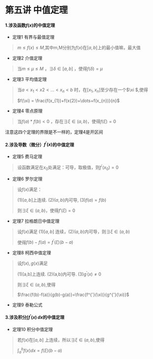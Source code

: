 # 第五讲 中值定理



#### 1.涉及函数$f(x)$的中值定理

* 定理1 有界与最值定理

> $m \leq f(x) \leq M$,其中m,M分别为$f(x)$在$[a,b]$上的最小值嘛，最大值

* 定理2 介值定理

> 当$m \leq \mu \leq M$ ，$\exists \delta \in [a,b]$ ，使得$f(\delta) = \mu$

* 定理3 平均值定理

> 当$a <x_{1}<x{2} <\dots<x_{n}<b$ 时，在$[x_{1}, x_{n}]$至少存在一个$\xi $,使得
>
> $f(\xi) = \frac{f(x_{1})+f(x{2})+\dots+f(x_{n})}{n}$

* 定理4 零点原理

> 当$f(a)*f(b)<0$ ，存在$\exists \xi \in(a,b)$，使得$f(\xi) = 0$

注意这四个定理的界限是不一样的，定理4是开区间

#### 2.涉及导数（微分）$f^{'}(x)$的中值定理

* 定理5 费马定理

> 设函数满足在$x_{0}$处满足：可导，取极值，则$f^{'}(x_{0})=0$

* 定理6 罗尔定理

> 设$f(x)$满足：
>
> (1)$[a,b]$上连续.   (2)$(a,b)$内可导,   (3)$f(a)=f(b)$
>
> 则$\exists\xi \in (a,b)$，使得$f'(\xi)=0$

* 定理7 拉格朗日中值定理

> 设$f(x)$满足 (1)$[a,b]$ 连续，(2)$(a,b)$内可导，则$\exists\xi \in (a,b)$
>
> 使得$f(b)-f(a)=f^{'}(\xi)(b-a)$

* 定理8 柯西中值定理

> 设$f(x),g(x)$满足
>
> (1)[a,b]上连续. (2)(a,b)内可导. (3)$g^{'}(x) \neq 0​$
>
> 则$\exists\xi \in (a,b)$,使得
>
> $\frac{f(b)-f(a)}{g(b)-g(a)}=\frac{f^{'}(\xi)}{g^{'}(\xi)}$

* 定理9 泰勒公式

#### 3.涉及积分$\int f^{'}(x)\,dx$的中值定理

* 定理10 积分中值定理

> 若$f(x)$在$[a,b]$ 上连续，所以$\exists\xi \in (a,b)$,使得
>
> $\int_{a}^{b}f(x)dx = f(\xi)(b-a)$